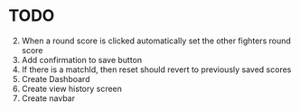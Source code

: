 # TODO
2. When a round score is clicked automatically set the other fighters round score
3. Add confirmation to save button
4. If there is a matchId, then reset should revert to previously saved scores
5. Create Dashboard
6. Create view history screen
7. Create navbar